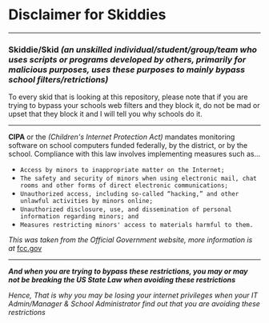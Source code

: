 # Disclaimer for Skiddies

-------------------------------------------------------------------------------------------------------------------------------------
### Skiddie/Skid _(an unskilled individual/student/group/team who uses scripts or programs developed by others, primarily for malicious purposes, uses these purposes to mainly bypass school filters/retrictions)_

To every skid that is looking at this repository, please note that if you are trying to bypass your schools web filters and they block it, do not be mad or upset that they block it and I will tell you why schools do it.

-------------------------------------------------------------------------------------------------------------------------------------
**CIPA** or the _(Children's Internet Protection Act)_ mandates monitoring software on school computers funded federally, by the district, or by the school. Compliance with this law involves implementing measures such as...

+ `Access by minors to inappropriate matter on the Internet;`
+ `The safety and security of minors when using electronic mail, chat rooms and other forms of direct electronic communications;`
+ `Unauthorized access, including so-called “hacking,” and other unlawful activities by minors online;`
+ `Unauthorized disclosure, use, and dissemination of personal information regarding minors; and`
+ `Measures restricting minors' access to materials harmful to them.`

_This was taken from the Official Government website, more information is at_ [fcc.gov](https://www.fcc.gov/consumers/guides/childrens-internet-protection-act)

-------------------------------------------------------------------------------------------------------------------------------------

_**And when you are trying to bypass these restrictions, you may or may not be breaking the US State Law when avoiding these restrictions**_

_Hence, That is why you may be losing your internet privileges when your IT Admin/Manager & School Administrator find out that you are avoiding these restrictions_
